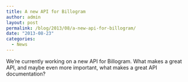 ```yaml
---
title: A new API for Billogram
author: admin
layout: post
permalink: /blog/2013/08/a-new-api-for-billogram/
date: "2013-08-23"
categories:
  - News
---
```

We&#8217;re currently working on a new API for Billogram. What makes a great API, and maybe even more important, what makes a great API documentation?
